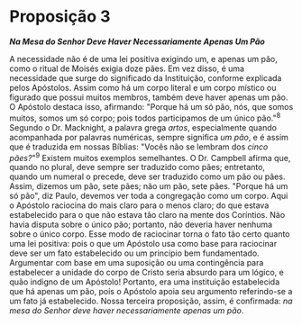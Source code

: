 # Proposição 3

***Na Mesa do Senhor Deve Haver Necessariamente Apenas Um Pão***

A necessidade não é de uma lei positiva exigindo um, e apenas um pão, como o ritual de Moisés exigia doze pães. Em vez disso, é uma necessidade que surge do significado da Instituição, conforme explicada pelos Apóstolos. Assim como há um corpo literal e um corpo místico ou figurado que possui muitos membros, também deve haver apenas um pão. O Apóstolo destaca isso, afirmando: "Porque há um só pão, nós, que somos muitos, somos um só corpo; pois todos participamos de um único pão."<sup>8</sup> Segundo o Dr. Macknight, a palavra grega *artos*, especialmente quando acompanhada por palavras numéricas, sempre significa *um pão*, e é assim que é traduzida em nossas Bíblias: "Vocês não se lembram dos *cinco pães?*"<sup>9</sup> Existem muitos exemplos semelhantes. O Dr. Campbell afirma que, quando no plural, deve sempre ser traduzido como pães; entretanto, quando um numeral o precede, deve ser traduzido como um pão ou pães. Assim, dizemos um pão, sete pães; não um pão, sete pães. "Porque há um só pão", diz Paulo, devemos ver toda a congregação como um corpo. Aqui o Apóstolo raciocina do mais claro para o menos claro; do que estava estabelecido para o que não estava tão claro na mente dos Coríntios. Não havia disputa sobre o único pão; portanto, não deveria haver nenhuma sobre o único corpo. Esse modo de raciocinar torna o fato tão certo quanto uma lei positiva: pois o que um Apóstolo usa como base para raciocinar deve ser um fato estabelecido ou um princípio bem fundamentado. Argumentar com base em uma suposição ou uma contingência para estabelecer a unidade do corpo de Cristo seria absurdo para um lógico, e quão indigno de um Apóstolo! Portanto, era uma instituição estabelecida que há apenas um pão, pois o Apóstolo apoia seu argumento referindo-se a um fato já estabelecido. Nossa terceira proposição, assim, é confirmada: *na mesa do Senhor deve haver necessariamente apenas um pão*.